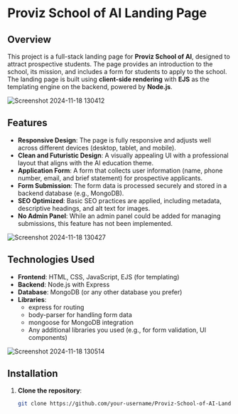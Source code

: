 # Proviz School of AI Landing Page

## Overview
This project is a full-stack landing page for **Proviz School of AI**, designed to attract prospective students. The page provides an introduction to the school, its mission, and includes a form for students to apply to the school. The landing page is built using **client-side rendering** with **EJS** as the templating engine on the backend, powered by **Node.js**.

![Screenshot 2024-11-18 130412](https://github.com/user-attachments/assets/b872dfea-4f17-47ff-9437-451775d812a1)


## Features
- **Responsive Design**: The page is fully responsive and adjusts well across different devices (desktop, tablet, and mobile).
- **Clean and Futuristic Design**: A visually appealing UI with a professional layout that aligns with the AI education theme.
- **Application Form**: A form that collects user information (name, phone number, email, and brief statement) for prospective applicants.
- **Form Submission**: The form data is processed securely and stored in a backend database (e.g., MongoDB).
- **SEO Optimized**: Basic SEO practices are applied, including metadata, descriptive headings, and alt text for images.
- **No Admin Panel**: While an admin panel could be added for managing submissions, this feature has not been implemented.

![Screenshot 2024-11-18 130427](https://github.com/user-attachments/assets/b53f5f4e-f687-4ebc-8688-68e0eb975354)



## Technologies Used
- **Frontend**: HTML, CSS, JavaScript, EJS (for templating)
- **Backend**: Node.js with Express
- **Database**: MongoDB (or any other database you prefer)
- **Libraries**: 
  - express for routing
  - body-parser for handling form data
  - mongoose for MongoDB integration
  - Any additional libraries you used (e.g., for form validation, UI components)

![Screenshot 2024-11-18 130514](https://github.com/user-attachments/assets/7be2c671-fe4f-4b64-a9cc-7f32b1b09342)


## Installation
1. **Clone the repository**:
   ```bash
   git clone https://github.com/your-username/Proviz-School-of-AI-Landing-Page.git
